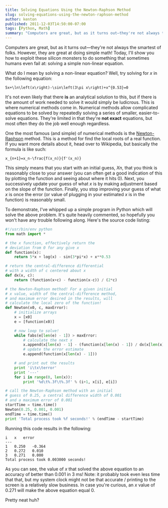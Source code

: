 ```yaml
---
title: Solving Equations Using the Newton-Raphson Method
slug: solving-equations-using-the-newton-raphson-method
author: kenton
published: 2011-12-03T14:50:00-07:00
tags: [Python, Math]
summary: "Computers are great, but as it turns out—they're not always the smartest of folks. However, they are great at doing simple math! Today, I'll show you how to exploit these silicon monsters to do something that sometimes humans even fail at: solving a simple non-linear equation."
---
```


Computers are great, but as it turns out—they're not always the smartest of folks. However, they are great at doing simple math! Today, I'll show you how to exploit these silicon monsters to do something that sometimes humans even fail at: solving a simple non-linear equation.

What do I mean by solving a non-linear equation? Well, try solving for $x$ in the following equation:

```katex
5x+\ln\left(x\right)-\sin\left(3\pi x\right)+x^{0.53}=0
```

It's not even likely that there **is** an analytical solution to this, but if there is the amount of work needed to solve it would simply be ludicrous. This is where numerical methods come in. Numerical methods allow complicated equations to be solved by repeatedly solving a series of smaller, easier-to-solve equations. They're limited in that they're **not exact** equations, but most often they do the job well enough regardless.

One the most famous (and simple) of numerical methods is the [Newton-Raphson](http://en.wikipedia.org/wiki/Newton's_method) method. This is a method for find the local roots of a real function. If you want more details about it, head over to Wikipedia, but basically the formula is like such:

```katex
x_{n+1}=x_n-\frac{f(x_n)}{f'(x_n)}
```

This simply means that you start with an initial guess, $Xn$, that you think is reasonably close to your answer (you can often get a good indication of this by plotting the function and seeing about where it hits 0). Next, you successively update your guess of what $x$ is by making adjustment based on the slope of the function. Finally, you stop improving your guess of what $x$ is once the error (or value of plugging in your estimated $x$ is in the function) is reasonably small.

To demonstrate, I've whipped up a simple program in Python which will solve the above problem. It's quite heavily commented, so hopefully you won't have any trouble following along. Here's the source code listing:

```python
#!/usr/bin/env python
from math import *

# the x function, effectively return the
# deviation from 0 for any give x
def function(x):
	return 5*x + log(x) - sin(3*pi*x) + x**0.53

# return the central-difference differential
# with a width of c centered about x
def dx(x, c):
	return (function(x+c) - function(x-c)) / (2*c)

# the Newton-Raphson method! For a given initial
# x value, width of the central-difference method,
# and maximum error desired in the results, will
# calculate the local zero of the function!
def Newton(x0, c, maxError):
	# initialize arrays
	x = [x0]
	e = [function(x0)]

	# now loop to solve!
	while fabs(e[len(e) - 1]) > maxError:
		# calculate the next x
		x.append(x[len(x) - 1] - (function(x[len(x) - 1]) / dx(x[len(x) - 1], c)))
		# update the error estimate
		e.append(function(x[len(x) - 1]))

	# and print out the results
	print 'i\tx\terror'
	print '---'
	for i in range(0, len(x)):
		print '%d\t%.3f\t%.3f' % (i+1, x[i], e[i])

# call the Newton-Raphson method with an initial
# guess of 0.25, a central difference width of 0.001
# and a maximum error of 0.001
startTime = time.time()
Newton(0.25, 0.001, 0.001)
endTime = time.time()
print 'Total process took %f seconds!' % (endTime - startTime)
```

Running this code results in the following:

    i	x	error
    ---
    1	0.250	-0.364
    2	0.272	0.010
    3	0.271	0.000
    Total process took 0.003000 seconds!

As you can see, the value of $x$ that solved the above equation to an accuracy of better than 0.001 in 3 ms! Note: it probably took even less time that that, but my system clock might not be that accurate / printing to the screen is a relatively slow business. In case you're curious, an $x$ value of 0.271 will make the above equation equal 0.

Pretty neat huh?
